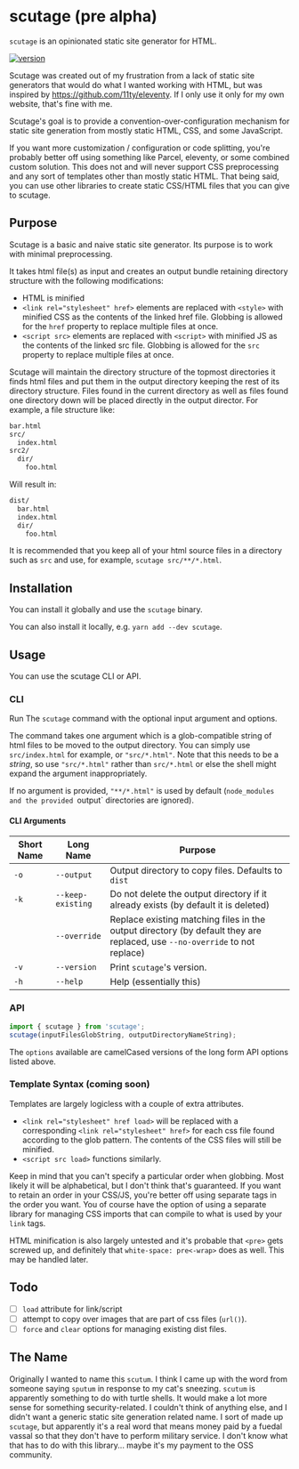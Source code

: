 # scutage (pre alpha)
`scutage` is an opinionated static site generator for HTML.

[![version](https://img.shields.io/npm/v/scutage.svg)](https://www.npmjs.com/package/scutage)

Scutage was created out of my frustration from a lack of static site generators
that would do what I wanted working with HTML, but was inspired by
https://github.com/11ty/eleventy. If I only use it only for my own website,
that's fine with me.

Scutage's goal is to provide a convention-over-configuration mechanism for
static site generation from mostly static HTML, CSS, and some JavaScript.

If you want more customization / configuration or code splitting, you're
probably better off using something like Parcel, eleventy, or some combined
custom solution. This does not and will never support CSS preprocessing and any
sort of templates other than mostly static HTML. That being said, you can
use other libraries to create static CSS/HTML files that you can give to
scutage.

## Purpose
Scutage is a basic and naive static site generator. Its purpose is to work with
minimal preprocessing.

It takes html file(s) as input and creates an output bundle retaining directory
structure with the following modifications:
* HTML is minified
* `<link rel="stylesheet" href>` elements are replaced with `<style>` with
minified CSS as the contents of the linked href file. Globbing is allowed for
the `href` property to replace multiple files at once.
* `<script src>` elements are replaced with `<script>` with
minified JS as the contents of the linked src file. Globbing is allowed for
the `src` property to replace multiple files at once.

Scutage will maintain the directory structure of the topmost directories it
finds html files and put them in the output directory keeping the rest of its
directory structure. Files found in the current directory as well as files
found one directory down will be placed directly in the output director.
For example, a file structure like:

```sh
bar.html
src/
  index.html
src2/
  dir/
    foo.html
```

Will result in:

```sh
dist/
  bar.html
  index.html
  dir/
    foo.html
```

It is recommended that you keep all of your html source files in a directory
such as `src` and use, for example, `scutage src/**/*.html`.

## Installation
You can install it globally and use the `scutage` binary.

You can also install it locally, e.g. `yarn add --dev scutage`.

## Usage
You can use the scutage CLI or API.

### CLI
Run The `scutage` command with the optional input argument and options.

The command takes one argument which is a glob-compatible string of html files
to be moved to the output directory. You can simply use `src/index.html` for
example, or `"src/*.html"`. Note that this needs to be a _string_, so use
`"src/*.html"` rather than `src/*.html` or else the shell might expand the
argument inappropriately.

If no argument is provided, `"**/*.html"` is used by default (`node_modules and
the provided `output` directories are ignored).

#### CLI Arguments

| Short Name | Long Name | Purpose |
| ---------- | --------- | ------- |
| `-o`       | `--output` | Output directory to copy files. Defaults to `dist` |
| `-k`       | `--keep-existing` | Do not delete the output directory if it already exists (by default it is deleted) |
|            | `--override` | Replace existing matching files in the output directory (by default they are replaced, use `--no-override` to not replace) |
| `-v`       | `--version` | Print `scutage`'s version. |
| `-h`       | `--help`  | Help (essentially this) |

### API
```ts
import { scutage } from 'scutage';
scutage(inputFilesGlobString, outputDirectoryNameString);
```

The `options` available are camelCased versions of the long form API options
listed above.

### Template Syntax (coming soon)
Templates are largely logicless with a couple of extra attributes.

* `<link rel="stylesheet" href load>` will be replaced with a corresponding
`<link rel="stylesheet" href>` for each css file found according to the glob
pattern. The contents of the CSS files will still be minified.
* `<script src load>` functions similarly.

Keep in mind that you can't specify a particular order when globbing. Most
likely it will be alphabetical, but I don't think that's guaranteed. If you want
to retain an order in your CSS/JS, you're better off using separate tags in
the order you want. You of course have the option of using a separate library
for managing CSS imports that can compile to what is used by your `link` tags.

HTML minification is also largely untested and it's probable that `<pre>` gets
screwed up, and definitely that `white-space: pre<-wrap>` does as well. This may
be handled later.

## Todo
* [ ] `load` attribute for link/script
* [ ] attempt to copy over images that are part of css files (`url()`).
* [ ] `force` and `clear` options for managing existing dist files.

## The Name
Originally I wanted to name this `scutum`. I think I came up with the word from
someone saying `sputum` in response to my cat's sneezing. `scutum` is apparently
something to do with turtle shells. It would make a lot more sense for something
security-related. I couldn't think of anything else, and I didn't want a generic
static site generation related name. I sort of made up `scutage`, but apparently
it's a real word that means money paid by a fuedal vassal so that they don't
have to perform military service. I don't know what that has to do with this
library... maybe it's my payment to the OSS community.
